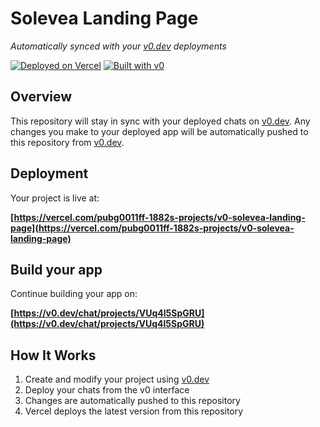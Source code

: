 # Solevea Landing Page

*Automatically synced with your [v0.dev](https://v0.dev) deployments*

[![Deployed on Vercel](https://img.shields.io/badge/Deployed%20on-Vercel-black?style=for-the-badge&logo=vercel)](https://vercel.com/pubg0011ff-1882s-projects/v0-solevea-landing-page)
[![Built with v0](https://img.shields.io/badge/Built%20with-v0.dev-black?style=for-the-badge)](https://v0.dev/chat/projects/VUq4l5SpGRU)

## Overview

This repository will stay in sync with your deployed chats on [v0.dev](https://v0.dev).
Any changes you make to your deployed app will be automatically pushed to this repository from [v0.dev](https://v0.dev).

## Deployment

Your project is live at:

**[https://vercel.com/pubg0011ff-1882s-projects/v0-solevea-landing-page](https://vercel.com/pubg0011ff-1882s-projects/v0-solevea-landing-page)**

## Build your app

Continue building your app on:

**[https://v0.dev/chat/projects/VUq4l5SpGRU](https://v0.dev/chat/projects/VUq4l5SpGRU)**

## How It Works

1. Create and modify your project using [v0.dev](https://v0.dev)
2. Deploy your chats from the v0 interface
3. Changes are automatically pushed to this repository
4. Vercel deploys the latest version from this repository